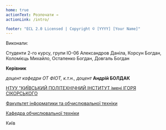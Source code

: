 ```yaml
---
home: true
actionText: Розпочати →
actionLink: /intro/

footer: "ECL 2.0 Licensed | Copyright © [YYYY] [Your Name]"
---
```



Виконали: 

Студенти 2-го курсу, групи ІО-06  Александров Даніла, Корсун Богдан, Коломієць Михайло, Остапенко Богдан, Довгаль Богдан


**Керівник**

*доцент кафедри ОТ ФІОТ, к.т.н., доцент*<span padding-right:5em></span> **Андрій БОЛДАК** 

[НТУУ "КИЇВСЬКИЙ ПОЛІТЕХНІЧНИЙ ІНСТИТУТ імені ІГОРЯ СІКОРСЬКОГО](https://kpi.ua/)

[Факультет інформатики та обчислювальної техніки](https://fiot.kpi.ua/)

[Кафедра обчислювальної техніки](https://comsys.kpi.ua/)

Київ
